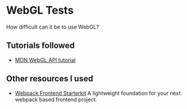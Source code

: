 # WebGL Tests
How difficult can it be to use WebGL?

## Tutorials followed
* [MDN WebGL API tutorial](https://developer.mozilla.org/en-US/docs/Web/API/WebGL_API/Tutorial)

## Other resources I used
* [Webpack Frontend Starterkit](https://github.com/wbkd/webpack-starter)
    A lightweight foundation for your next webpack based frontend project.
